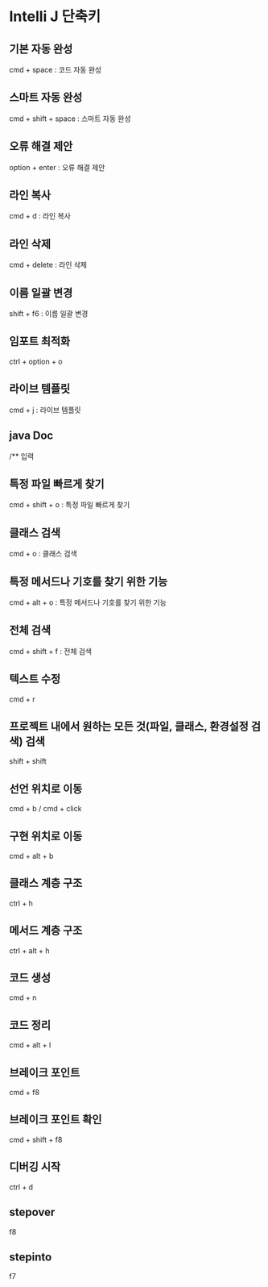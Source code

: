 # Intelli J 단축키

## 기본 자동 완성
cmd + space : 코드 자동 완성

## 스마트 자동 완성
cmd + shift + space : 스마트 자동 완성

## 오류 해결 제안
option + enter : 오류 해결 제안

## 라인 복사
cmd + d : 라인 복사

## 라인 삭제
cmd + delete : 라인 삭제

## 이름 일괄 변경
shift + f6 : 이름 일괄 변경

## 임포트 최적화
ctrl + option + o

## 라이브 템플릿
cmd + j : 라이브 템플릿

## java Doc
/** 입력

## 특정 파일 빠르게 찾기
cmd + shift + o : 특정 파일 빠르게 찾기

## 클래스 검색
cmd + o : 클래스 검색

## 특정 메서드나 기호를 찾기 위한 기능
cmd + alt + o : 특정 메서드나 기호를 찾기 위한 기능

## 전체 검색
cmd + shift + f : 전체 검색

## 텍스트 수정
cmd + r

## 프로젝트 내에서 원하는 모든 것(파일, 클래스, 환경설정 검색) 검색
shift + shift

## 선언 위치로 이동
cmd + b / cmd + click

## 구현 위치로 이동
cmd + alt + b

## 클래스 계층 구조
ctrl + h

## 메서드 계층 구조
ctrl + alt + h

## 코드 생성
cmd + n

## 코드 정리
cmd + alt + l

## 브레이크 포인트
cmd + f8

## 브레이크 포인트 확인
cmd + shift + f8

## 디버깅 시작
ctrl + d

## stepover
f8

## stepinto
f7

